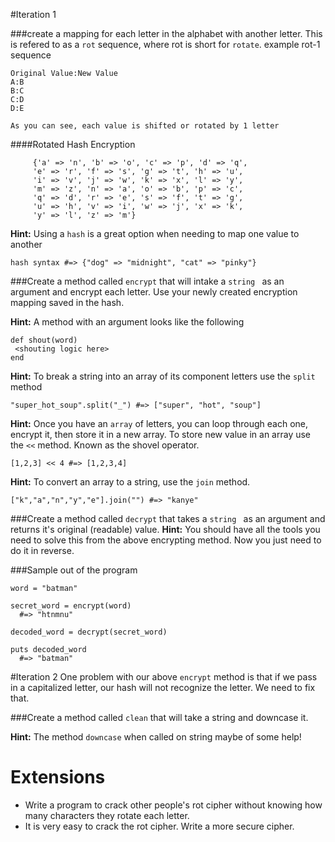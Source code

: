 #Iteration 1

###create a mapping for each letter in the alphabet with another letter.
This is refered to as a `rot` sequence, where rot is short for `rotate`.
example rot-1 sequence
```
Original Value:New Value
A:B
B:C
C:D
D:E

As you can see, each value is shifted or rotated by 1 letter
```

####Rotated Hash Encryption
```
     {'a' => 'n', 'b' => 'o', 'c' => 'p', 'd' => 'q',
     'e' => 'r', 'f' => 's', 'g' => 't', 'h' => 'u',
     'i' => 'v', 'j' => 'w', 'k' => 'x', 'l' => 'y',
     'm' => 'z', 'n' => 'a', 'o' => 'b', 'p' => 'c',
     'q' => 'd', 'r' => 'e', 's' => 'f', 't' => 'g',
     'u' => 'h', 'v' => 'i', 'w' => 'j', 'x' => 'k',
     'y' => 'l', 'z' => 'm'}

```

**Hint:** Using a `hash` is a great option when needing to map one value to another
```
hash syntax #=> {"dog" => "midnight", "cat" => "pinky"}
```

###Create a method called `encrypt` that will intake a `string ` as an argument and encrypt each letter.
Use your newly created encryption mapping saved in the hash.

**Hint:** A method with an argument looks like the following

```
def shout(word)
 <shouting logic here>
end
```

**Hint:** To break a string into an array of its component letters use the `split` method
```
"super_hot_soup".split("_") #=> ["super", "hot", "soup"]
```

**Hint:** Once you have an `array` of letters, you can loop through each one, encrypt it, then store it in a new array. To store new value in an array use the `<<` method.  Known as the shovel operator.
```
[1,2,3] << 4 #=> [1,2,3,4]
```
**Hint:** To convert an array to a string, use the `join` method.
```
["k","a","n","y","e"].join("") #=> "kanye"
```

###Create a method called `decrypt` that takes a `string ` as an argument and returns it's original (readable) value.
**Hint:** You should have all the tools you need to solve this from the above encrypting method.  Now you just need to do it in reverse.

###Sample out of the program
```
word = "batman"

secret_word = encrypt(word)
  #=> "htnmnu"

decoded_word = decrypt(secret_word)

puts decoded_word
  #=> "batman"
```

#Iteration 2
One problem with our above `encrypt` method is that if we pass in a capitalized letter, our hash will not recognize the letter. We need to fix that.

###Create a method called `clean` that will take a string and downcase it.

**Hint:** The method `downcase` when called on string maybe of some help!

# Extensions

* Write a program to crack other people's rot cipher without knowing how many characters they rotate each letter.
* It is very easy to crack the rot cipher. Write a more secure cipher.






